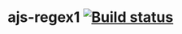 # ajs-regex1 [![Build status](https://ci.appveyor.com/api/projects/status/ud6i80gy646tfb1x?svg=true)](https://ci.appveyor.com/project/zarajskysam/ajs-regex1)
